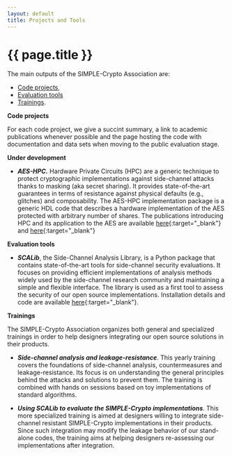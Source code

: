 ```yaml
---
layout: default
title: Projects and Tools
---
```

# {{ page.title }}

The main outputs of the SIMPLE-Crypto Association are:
* [Code projects](#codes), 
* [Evaluation tools](#tools)
* [Trainings](#trainings).

**<a name="codes">Code projects</a>**

For each code project, we give a succint summary, a link to academic publications whenever possible
and the page hosting the code with documentation and data sets when moving to
the public evaluation stage.

**Under development**

* <strong><em>AES-HPC.</em></strong> Hardware Private Circuits (HPC) are a generic technique 
to protect cryptographic implementations against side-channel attacks thanks to masking (aka secret sharing).
It provides state-of-the-art guarantees in terms of resistance against physical defaults
(e.g., glitches) and composability. The AES-HPC implementation package is a generic HDL
code that describes a hardware implementation of the AES protected with arbitrary number of shares.
The publications introducing HPC and its application to the AES
are available [here](https://eprint.iacr.org/2020/185){:target="_blank"}
and [here](https://eprint.iacr.org/2022/252){:target="_blank"}

<!--
* <strong><em>LR-BC.</em></strong> Leakage-resistant modes of operation are aimed to 
offer security against side-channel analysis while limiting the need of implementation-level
countermeasures. LR-BC is an example of such modes that
leverages the AES co-processor that many 32-bit microcontrollers currently embed.
It limits the number of side-channel traces that an adversary can observe both during
initialization/finalization (thanks to a leakage-resilient PRF) and during the bulk
computation (thanks to a leakage-resilient PRG). The publication on which this design
relies is available [here](https://tches.iacr.org/index.php/TCHES/article/view/8988/){:target="_blank"}.
-->


**<a name="tools">Evaluation tools</a>**

* <strong><em>SCALib</em></strong>, the Side-Channel Analysis Library,
is a Python package that contains state-of-the-art tools for side-channel security evaluations. 
It focuses on providing efficient implementations of analysis methods widely used by the 
side-channel research community and maintaining a simple and flexible interface. The library
is used as a first tool to assess the security of our open source implementations.
Installation details and code are available [here](https://scalib.readthedocs.io/){:target="_blank"}.


**<a name="trainings">Trainings</a>**

The SIMPLE-Crypto Association organizes both general and specialized trainings in order to help
designers integrating our open source solutions in their products.

* <strong><em>Side-channel analysis and leakage-resistance</em></strong>. This yearly training
covers the foundations of side-channel analysis, countermeasures and leakage-resistance.
Its focus is on understanding the general principles behind the attacks
and solutions to prevent them. The training is combined with hands on sessions 
based on toy implementations of standard algorithms.

* <strong><em>Using SCALib to evaluate the SIMPLE-Crypto implementations</em></strong>. This more specialized 
training is aimed at designers willing to integrate side-channel resistant
SIMPLE-Crypto implementations in their products. Since such integration may modify the leakage behavior
of our stand-alone codes, the training aims at helping designers re-assessing our implementations
after integration.
